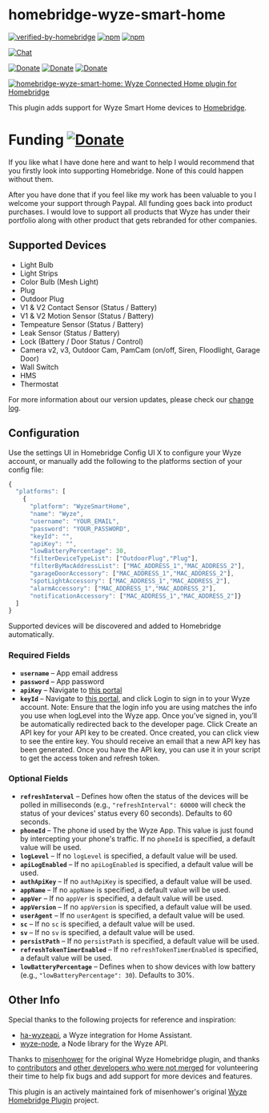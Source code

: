 # homebridge-wyze-smart-home
[![verified-by-homebridge](https://badgen.net/badge/homebridge/verified/purple)](https://github.com/homebridge/homebridge/wiki/Verified-Plugins)
[![npm](https://img.shields.io/npm/dt/homebridge-wyze-smart-home)](https://www.npmjs.com/package/homebridge-wyze-smart-home)
[![npm](https://img.shields.io/npm/v/homebridge-wyze-smart-home.svg?style=flat-square)](https://www.npmjs.com/package/homebridge-wyze-smart-home)

[![Chat](https://img.shields.io/discord/1134601590762913863)](https://discord.gg/Mjkpq2x9)

[![Donate](https://img.shields.io/badge/Donate-PayPal-blue.svg?style=flat-square&maxAge=2592000)](https://www.paypal.com/paypalme/AllenFarmer)
[![Donate](https://img.shields.io/badge/Donate-Venmo-blue.svg?style=flat-square&maxAge=2592000)](https://venmo.com/u/Allen-Farmer)
[![Donate](https://img.shields.io/badge/Donate-Cash_App-blue.svg?style=flat-square&maxAge=2592000)](https://cash.app/$Jfamer08)

[![homebridge-wyze-smart-home: Wyze Connected Home plugin for Homebridge](https://github.com/jfarmer08/homebridge-wyze-smart-home/blob/main/logo.png?raw=true)](https://github.com/jfarmer08/homebridge-wyze-smart-home)

This plugin adds support for Wyze Smart Home devices to [Homebridge](https://github.com/homebridge/homebridge).

# Funding   [![Donate](https://img.shields.io/badge/Donate-PayPal-blue.svg?style=flat-square&maxAge=2592000)](https://www.paypal.com/paypalme/AllenFarmer)
If you like what I have done here and want to help I would recommend that you firstly look into supporting Homebridge. None of this could happen without them.

After you have done that if you feel like my work has been valuable to you I welcome your support through Paypal. All funding goes back into product purchases. I would love to support all products that Wyze has under their portfolio along with other product that gets rebranded for other companies.  

## Supported Devices
- Light Bulb
- Light Strips
- Color Bulb (Mesh Light)
- Plug
- Outdoor Plug
- V1 & V2 Contact Sensor (Status / Battery)
- V1 & V2 Motion Sensor (Status / Battery)
- Tempeature Sensor (Status / Battery)
- Leak Sensor (Status / Battery)
- Lock (Battery / Door Status / Control)
- Camera v2, v3, Outdoor Cam, PamCam (on/off, Siren, Floodlight, Garage Door)
- Wall Switch
- HMS
- Thermostat

For more information about our version updates, please check our [change log](CHANGELOG.md).

## Configuration

Use the settings UI in Homebridge Config UI X to configure your Wyze account, or manually add the following to the platforms section of your config file:

```js
{
  "platforms": [
    {
      "platform": "WyzeSmartHome",
      "name": "Wyze",
      "username": "YOUR_EMAIL",
      "password": "YOUR_PASSWORD",
      "keyId": "",
      "apiKey": "",
      "lowBatteryPercentage": 30,
      "filterDeviceTypeList": ["OutdoorPlug","Plug"],
      "filterByMacAddressList": ["MAC_ADDRESS_1","MAC_ADDRESS_2"],
      "garageDoorAccessory": ["MAC_ADDRESS_1","MAC_ADDRESS_2"],
      "spotLightAccessory": ["MAC_ADDRESS_1","MAC_ADDRESS_2"],
      "alarmAccessory": ["MAC_ADDRESS_1","MAC_ADDRESS_2"],
      "notificationAccessory": ["MAC_ADDRESS_1","MAC_ADDRESS_2"]}
  ]
}
```

Supported devices will be discovered and added to Homebridge automatically.

### Required Fields

* **`username`** &ndash; App email address
* **`password`** &ndash; App password
* **`apiKey`** &ndash; Navigate to [this portal](https://developer-api-console.wyze.com/)
* **`keyId`** &ndash; Navigate to [this portal](https://developer-api-console.wyze.com/), and click Login to sign in to your Wyze account.
Note: Ensure that the login info you are using matches the info you use when logLevel into the Wyze app.
Once you’ve signed in, you’ll be automatically redirected back to the developer page.
Click Create an API key for your API key to be created.
Once created, you can click view to see the entire key.
You should receive an email that a new API key has been generated.
Once you have the API key, you can use it in your script to get the access token and refresh token.

### Optional Fields

* **`refreshInterval`** &ndash; Defines how often the status of the devices will be polled in milliseconds (e.g., `"refreshInterval": 60000` will check the status of your devices' status every 60 seconds). Defaults to 60 seconds.
* **`phoneId`** &ndash; The phone id used by the Wyze App. This value is just found by intercepting your phone's traffic. If no `phoneId` is specified, a default value will be used.
* **`logLevel`** &ndash; If no `logLevel` is specified, a default value will be used.
* **`apiLogEnabled`** &ndash; If no `apiLogEnabled` is specified, a default value will be used.
* **`authApiKey`** &ndash; If no `authApiKey` is specified, a default value will be used.
* **`appName`** &ndash; If no `appName` is specified, a default value will be used.
* **`appVer`** &ndash; If no `appVer` is specified, a default value will be used.
* **`appVersion`** &ndash; If no `appVersion` is specified, a default value will be used.
* **`userAgent`** &ndash; If no `userAgent` is specified, a default value will be used.
* **`sc`** &ndash; If no `sc` is specified, a default value will be used.
* **`sv`** &ndash; If no `sv` is specified, a default value will be used.
* **`persistPath`** &ndash; If no `persistPath` is specified, a default value will be used.
* **`refreshTokenTimerEnabled`** &ndash; If no `refreshTokenTimerEnabled` is specified, a default value will be used.
* **`lowBatteryPercentage`** &ndash; Defines when to show devices with low battery (e.g., `"lowBatteryPercentage": 30`). Defaults to 30%.

## Other Info

Special thanks to the following projects for reference and inspiration:

- [ha-wyzeapi](https://github.com/JoshuaMulliken/ha-wyzeapi), a Wyze integration for Home Assistant.
- [wyze-node](https://github.com/noelportugal/wyze-node), a Node library for the Wyze API.

Thanks to [misenhower](https://github.com/misenhower/homebridge-wyze-connected-home) for the original Wyze Homebridge plugin, and thanks to [contributors](https://github.com/misenhower/homebridge-wyze-connected-home/graphs/contributors) and [other developers who were not merged](https://github.com/misenhower/homebridge-wyze-connected-home/pulls) for volunteering their time to help fix bugs and add support for more devices and features.

This plugin is an actively maintained fork of misenhower's original [Wyze Homebridge Plugin](https://github.com/misenhower/homebridge-wyze-connected-home) project.
